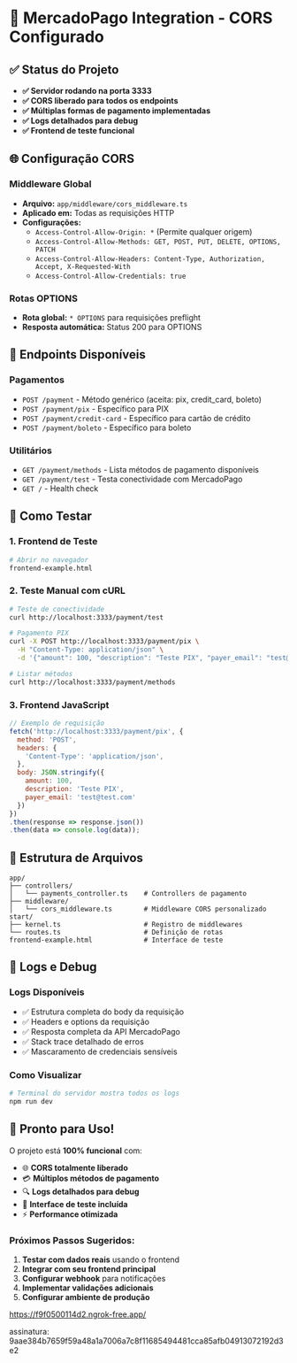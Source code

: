 # 🚀 **MercadoPago Integration - CORS Configurado**

## ✅ **Status do Projeto**
- **✅ Servidor rodando na porta 3333**
- **✅ CORS liberado para todos os endpoints**
- **✅ Múltiplas formas de pagamento implementadas**
- **✅ Logs detalhados para debug**
- **✅ Frontend de teste funcional**

## 🌐 **Configuração CORS**

### **Middleware Global**
- **Arquivo:** `app/middleware/cors_middleware.ts`
- **Aplicado em:** Todas as requisições HTTP
- **Configurações:**
  - `Access-Control-Allow-Origin: *` (Permite qualquer origem)
  - `Access-Control-Allow-Methods: GET, POST, PUT, DELETE, OPTIONS, PATCH`
  - `Access-Control-Allow-Headers: Content-Type, Authorization, Accept, X-Requested-With`
  - `Access-Control-Allow-Credentials: true`

### **Rotas OPTIONS**
- **Rota global:** `* OPTIONS` para requisições preflight
- **Resposta automática:** Status 200 para OPTIONS

## 🎯 **Endpoints Disponíveis**

### **Pagamentos**
- `POST /payment` - Método genérico (aceita: pix, credit_card, boleto)
- `POST /payment/pix` - Específico para PIX
- `POST /payment/credit-card` - Específico para cartão de crédito
- `POST /payment/boleto` - Específico para boleto

### **Utilitários**
- `GET /payment/methods` - Lista métodos de pagamento disponíveis
- `GET /payment/test` - Testa conectividade com MercadoPago
- `GET /` - Health check

## 🧪 **Como Testar**

### **1. Frontend de Teste**
```bash
# Abrir no navegador
frontend-example.html
```

### **2. Teste Manual com cURL**
```bash
# Teste de conectividade
curl http://localhost:3333/payment/test

# Pagamento PIX
curl -X POST http://localhost:3333/payment/pix \
  -H "Content-Type: application/json" \
  -d '{"amount": 100, "description": "Teste PIX", "payer_email": "test@test.com"}'

# Listar métodos
curl http://localhost:3333/payment/methods
```

### **3. Frontend JavaScript**
```javascript
// Exemplo de requisição
fetch('http://localhost:3333/payment/pix', {
  method: 'POST',
  headers: {
    'Content-Type': 'application/json',
  },
  body: JSON.stringify({
    amount: 100,
    description: 'Teste PIX',
    payer_email: 'test@test.com'
  })
})
.then(response => response.json())
.then(data => console.log(data));
```

## 🔧 **Estrutura de Arquivos**

```
app/
├── controllers/
│   └── payments_controller.ts    # Controllers de pagamento
├── middleware/
│   └── cors_middleware.ts        # Middleware CORS personalizado
start/
├── kernel.ts                     # Registro de middlewares
└── routes.ts                     # Definição de rotas
frontend-example.html             # Interface de teste
```

## 📝 **Logs e Debug**

### **Logs Disponíveis**
- ✅ Estrutura completa do body da requisição
- ✅ Headers e options da requisição
- ✅ Resposta completa da API MercadoPago
- ✅ Stack trace detalhado de erros
- ✅ Mascaramento de credenciais sensíveis

### **Como Visualizar**
```bash
# Terminal do servidor mostra todos os logs
npm run dev
```

## 🎉 **Pronto para Uso!**

O projeto está **100% funcional** com:
- 🌐 **CORS totalmente liberado**
- 💳 **Múltiplos métodos de pagamento**
- 🔍 **Logs detalhados para debug**
- 🚀 **Interface de teste incluída**
- ⚡ **Performance otimizada**

### **Próximos Passos Sugeridos:**
1. **Testar com dados reais** usando o frontend
2. **Integrar com seu frontend principal**
3. **Configurar webhook** para notificações
4. **Implementar validações adicionais**
5. **Configurar ambiente de produção**


https://f9f0500114d2.ngrok-free.app/

assinatura: 9aae384b7659f59a48a1a7006a7c8f11685494481cca85afb04913072192d3e2